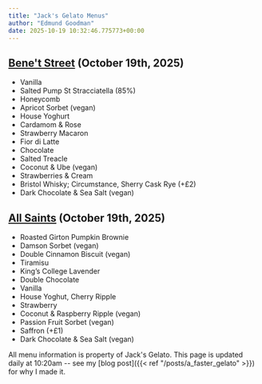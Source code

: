 ```yaml
---
title: "Jack's Gelato Menus"
author: "Edmund Goodman"
date: 2025-10-19 10:32:46.775773+00:00
---
```


## [Bene't Street](https://www.jacksgelato.com/bene-t-street-menu) (October 19th, 2025)

- Vanilla
- Salted Pump St Stracciatella (85%)
- Honeycomb
- Apricot Sorbet (vegan)
- House Yoghurt
- Cardamom & Rose
- Strawberry Macaron
- Fior di Latte
- Chocolate
- Salted Treacle
- Coconut & Ube (vegan)
- Strawberries & Cream
- Bristol Whisky; Circumstance, Sherry Cask Rye (+£2)
- Dark Chocolate & Sea Salt (vegan)


## [All Saints](https://www.jacksgelato.com/all-saints-menu) (October 19th, 2025)

- Roasted Girton Pumpkin Brownie
- Damson Sorbet (vegan)
- Double Cinnamon Biscuit (vegan)
- Tiramisu
- King’s College Lavender
- Double Chocolate
- Vanilla
- House Yoghut, Cherry Ripple
- Strawberry
- Coconut & Raspberry Ripple (vegan)
- Passion Fruit Sorbet (vegan)
- Saffron (+£1)
- Dark Chocolate & Sea Salt (vegan)

All menu information is property of Jack's Gelato. This page is
updated daily at 10:20am -- see my
[blog post]({{< ref "/posts/a_faster_gelato" >}}) for why I made it.
